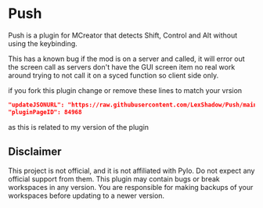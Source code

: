 # Push
Push is a plugin for MCreator that detects Shift, Control and Alt without using the keybinding.

This has a known bug if the mod is on a server and called, it will error out the screen call as servers don't have
the GUI screen item no real work around trying to not call it on a syced function so client side only.


if you fork this plugin change or remove these lines to match your vrsion 
```json
"updateJSONURL": "https://raw.githubusercontent.com/LexShadow/Push/main/update.json",
"pluginPageID": 84968
```
as this is related to my version of the plugin


## Disclaimer
This project is not official, and it is not affiliated with Pylo. Do not expect any official support from them.
This plugin may contain bugs or break workspaces in any version. You are responsible for making backups of your workspaces before updating to a newer version.
